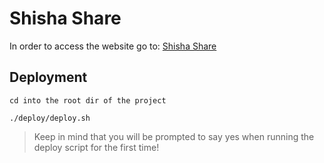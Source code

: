 # Shisha Share
In order to access the website go to:
[Shisha Share](http://3.22.254.117/project/)

## Deployment
```
cd into the root dir of the project
```
```
./deploy/deploy.sh
```
> Keep in mind that you will be prompted to say yes when running the deploy script for the first time!

